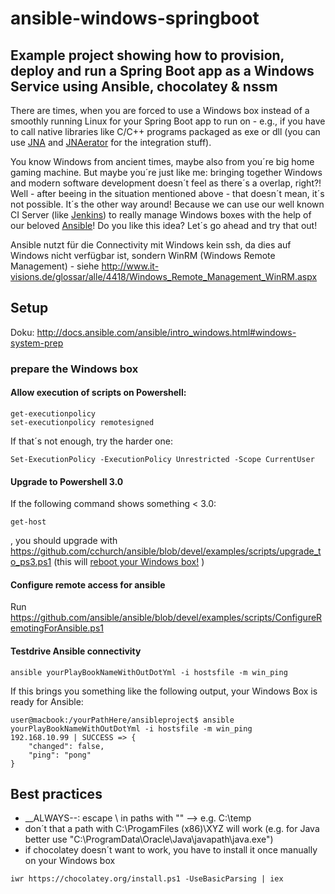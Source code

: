 ansible-windows-springboot
======================================================================================

## Example project showing how to provision, deploy and run a Spring Boot app as a Windows Service using Ansible, chocolatey &amp; nssm

There are times, when you are forced to use a Windows box instead of a smoothly running Linux for your Spring Boot app to run on - e.g., if you have to call native libraries like C/C++ programs packaged as exe or dll (you can use [JNA](https://github.com/java-native-access/jna) and [JNAerator](https://github.com/nativelibs4java/JNAerator) for the integration stuff). 

You know Windows from ancient times, maybe also from you´re big home gaming machine. But maybe you´re just like me: bringing together Windows and modern software development doesn´t feel as there´s a overlap, right?! Well - after beeing in the situation mentioned above - that doesn´t mean, it´s not possible. It´s the other way around! Because we can use our well known CI Server (like [Jenkins](https://jenkins.io/)) to really manage Windows boxes with the help of our beloved [Ansible](https://www.ansible.com/)! Do you like this idea? Let´s go ahead and try that out!

Ansible nutzt für die Connectivity mit Windows kein ssh, da dies auf Windows nicht verfügbar ist, sondern WinRM (Windows Remote
Management) - siehe http://www.it-visions.de/glossar/alle/4418/Windows_Remote_Management_WinRM.aspx


## Setup

Doku: http://docs.ansible.com/ansible/intro_windows.html#windows-system-prep

### prepare the Windows box

#### Allow execution of scripts on Powershell:
```
get-executionpolicy
set-executionpolicy remotesigned
```

If that´s not enough, try the harder one:
```
Set-ExecutionPolicy -ExecutionPolicy Unrestricted -Scope CurrentUser
```

#### Upgrade to Powershell 3.0

If the following command shows something < 3.0:
```
get-host
```

, you should upgrade with https://github.com/cchurch/ansible/blob/devel/examples/scripts/upgrade_to_ps3.ps1 (this will [reboot your Windows box!](http://serverfault.com/questions/539229/possible-to-upgrade-powershell-2-0-to-3-0-without-a-reboot) )

#### Configure remote access for ansible

Run https://github.com/ansible/ansible/blob/devel/examples/scripts/ConfigureRemotingForAnsible.ps1


#### Testdrive Ansible connectivity
```
ansible yourPlayBookNameWithOutDotYml -i hostsfile -m win_ping
```

If this brings you something like the following output, your Windows Box is ready for Ansible:
```
user@macbook:/yourPathHere/ansibleproject$ ansible yourPlayBookNameWithOutDotYml -i hostsfile -m win_ping
192.168.10.99 | SUCCESS => {
    "changed": false,
    "ping": "pong"
}
```



## Best practices

* __ALWAYS--: escape \ in paths with "\" --> e.g. C:\\temp
* don´t that a path with C:\ProgamFiles (x86)\XYZ will work (e.g. for Java better use "C:\\ProgramData\\Oracle\\Java\\javapath\\java.exe")
* if chocolatey doesn´t want to work, you have to install it once manually on your Windows box
```
iwr https://chocolatey.org/install.ps1 -UseBasicParsing | iex
```